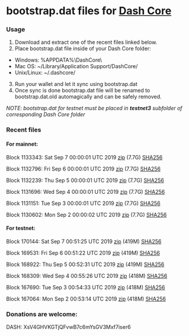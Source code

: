 # bootstrap.dat files for [Dash Core](https://www.dash.org)

### Usage

1. Download and extract one of the recent files linked below.
2. Place bootstrap.dat file inside of your Dash Core folder:
 - Windows: %APPDATA%\DashCore\
 - Mac OS: ~/Library/Application Support/DashCore/
 - Unix/Linux: ~/.dashcore/
3. Run your wallet and let it sync using bootstrap.dat
4. Once sync is done bootstrap.dat file will be renamed to bootstrap.dat.old automagically and can be safely removed.

_NOTE: bootstrap.dat for testnet must be placed in **testnet3** subfolder of corresponding Dash Core folder_

### Recent files

#### For mainnet:

Block 1133343: Sat Sep  7 00:00:01 UTC 2019 [zip](https://dash-bootstrap.ams3.digitaloceanspaces.com/mainnet/2019-09-07/bootstrap.dat.zip) (7.7G) [SHA256](https://dash-bootstrap.ams3.digitaloceanspaces.com/mainnet/2019-09-07/sha256.txt)

Block 1132796: Fri Sep  6 00:00:01 UTC 2019 [zip](https://dash-bootstrap.ams3.digitaloceanspaces.com/mainnet/2019-09-06/bootstrap.dat.zip) (7.7G) [SHA256](https://dash-bootstrap.ams3.digitaloceanspaces.com/mainnet/2019-09-06/sha256.txt)

Block 1132239: Thu Sep  5 00:00:01 UTC 2019 [zip](https://dash-bootstrap.ams3.digitaloceanspaces.com/mainnet/2019-09-05/bootstrap.dat.zip) (7.7G) [SHA256](https://dash-bootstrap.ams3.digitaloceanspaces.com/mainnet/2019-09-05/sha256.txt)

Block 1131696: Wed Sep  4 00:00:01 UTC 2019 [zip](https://dash-bootstrap.ams3.digitaloceanspaces.com/mainnet/2019-09-04/bootstrap.dat.zip) (7.7G) [SHA256](https://dash-bootstrap.ams3.digitaloceanspaces.com/mainnet/2019-09-04/sha256.txt)

Block 1131151: Tue Sep  3 00:00:01 UTC 2019 [zip](https://dash-bootstrap.ams3.digitaloceanspaces.com/mainnet/2019-09-03/bootstrap.dat.zip) (7.7G) [SHA256](https://dash-bootstrap.ams3.digitaloceanspaces.com/mainnet/2019-09-03/sha256.txt)

Block 1130602: Mon Sep  2 00:00:02 UTC 2019 [zip](https://dash-bootstrap.ams3.digitaloceanspaces.com/mainnet/2019-09-02/bootstrap.dat.zip) (7.7G) [SHA256](https://dash-bootstrap.ams3.digitaloceanspaces.com/mainnet/2019-09-02/sha256.txt)


#### For testnet:

Block 170144: Sat Sep  7 00:51:25 UTC 2019 [zip](https://dash-bootstrap.ams3.digitaloceanspaces.com/testnet/2019-09-07/bootstrap.dat.zip) (419M) [SHA256](https://dash-bootstrap.ams3.digitaloceanspaces.com/testnet/2019-09-07/sha256.txt)

Block 169531: Fri Sep  6 00:51:22 UTC 2019 [zip](https://dash-bootstrap.ams3.digitaloceanspaces.com/testnet/2019-09-06/bootstrap.dat.zip) (419M) [SHA256](https://dash-bootstrap.ams3.digitaloceanspaces.com/testnet/2019-09-06/sha256.txt)

Block 168922: Thu Sep  5 00:52:31 UTC 2019 [zip](https://dash-bootstrap.ams3.digitaloceanspaces.com/testnet/2019-09-05/bootstrap.dat.zip) (419M) [SHA256](https://dash-bootstrap.ams3.digitaloceanspaces.com/testnet/2019-09-05/sha256.txt)

Block 168309: Wed Sep  4 00:55:26 UTC 2019 [zip](https://dash-bootstrap.ams3.digitaloceanspaces.com/testnet/2019-09-04/bootstrap.dat.zip) (418M) [SHA256](https://dash-bootstrap.ams3.digitaloceanspaces.com/testnet/2019-09-04/sha256.txt)

Block 167690: Tue Sep  3 00:54:33 UTC 2019 [zip](https://dash-bootstrap.ams3.digitaloceanspaces.com/testnet/2019-09-03/bootstrap.dat.zip) (418M) [SHA256](https://dash-bootstrap.ams3.digitaloceanspaces.com/testnet/2019-09-03/sha256.txt)

Block 167064: Mon Sep  2 00:53:14 UTC 2019 [zip](https://dash-bootstrap.ams3.digitaloceanspaces.com/testnet/2019-09-02/bootstrap.dat.zip) (418M) [SHA256](https://dash-bootstrap.ams3.digitaloceanspaces.com/testnet/2019-09-02/sha256.txt)


### Donations are welcome:

DASH: XsV4GHVKGTjQFvwB7c6mYsGV3Mxf7iser6
